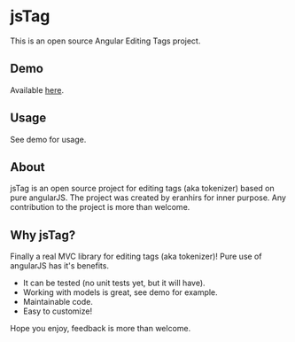 jsTag
=====
This is an open source Angular Editing Tags project.

Demo
----
Available [here](http://eranhirs.github.io/jsTag/ "jsTag Demo").

Usage
-----
See demo for usage.

About
-----
jsTag is an open source project for editing tags (aka tokenizer) based on pure angularJS.
The project was created by eranhirs for inner purpose.
Any contribution to the project is more than welcome.

Why jsTag?
----------
Finally a real MVC library for editing tags (aka tokenizer)! Pure use of angularJS has it's benefits.
 * It can be tested (no unit tests yet, but it will have).
 * Working with models is great, see demo for example.
 * Maintainable code.
 * Easy to customize!
 
 
 

Hope you enjoy, feedback is more than welcome.

